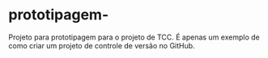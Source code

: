 # prototipagem-
Projeto para prototipagem para o projeto de TCC. É apenas um exemplo de como criar um projeto de controle de versão no GitHub.
